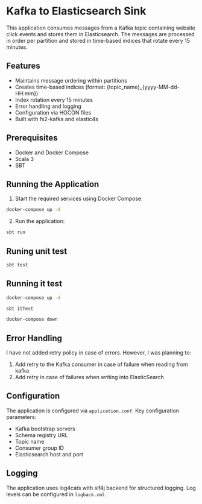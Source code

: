# Kafka to Elasticsearch Sink

This application consumes messages from a Kafka topic containing website click events and stores them in Elasticsearch. The messages are processed in order per partition and stored in time-based indices that rotate every 15 minutes.

## Features

- Maintains message ordering within partitions
- Creates time-based indices (format: {topic_name}_{yyyy-MM-dd-HH:mm})
- Index rotation every 15 minutes
- Error handling and logging
- Configuration via HOCON files
- Built with fs2-kafka and elastic4s

## Prerequisites

- Docker and Docker Compose
- Scala 3
- SBT

## Running the Application

1. Start the required services using Docker Compose:

```bash
docker-compose up -d
```

2. Run the application:

```bash
sbt run
```

## Runing unit test

```bash
sbt test
```

## Running it test

```bash
docker-compose up -d
```

```bash
sbt itTest
```

```bash
docker-compose down
```

## Error Handling

I have not added retry policy in case of errors. However, I was planning to:

1. Add retry to the Kafka consumer in case of failure when reading from kafka
2. Add retry in case of failures when writing into ElasticSearch


## Configuration

The application is configured via `application.conf`. Key configuration parameters:

- Kafka bootstrap servers
- Schema registry URL
- Topic name
- Consumer group ID
- Elasticsearch host and port

## Logging

The application uses log4cats with slf4j backend for structured logging. Log levels can be configured in `logback.xml`.